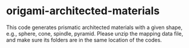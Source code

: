 # origami-architected-materials
This code generates prismatic architected materials with a given shape, e.g., sphere, cone, spindle, pyramid.
Please unzip the mapping data file, and make sure its folders are in the same location of the codes.
